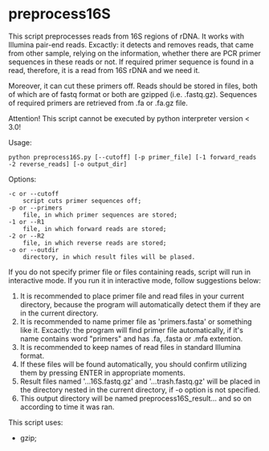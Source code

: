 # preprocess16S


This script preprocesses reads from 16S regions of rDNA. It works with Illumina pair-end reads.
Excactly: it detects and removes reads, that came from other sample, relying on the information,
    whether there are PCR primer sequences in these reads or not. If required primer sequence is
    found in a read, therefore, it is a read from 16S rDNA and we need it.

Moreover, it can cut these primers off.
Reads should be stored in files, both of which are of fastq format or both are gzipped (i.e. .fastq.gz).
Sequences of required primers are retrieved from .fa or .fa.gz file.

Attention! This script cannot be executed by python interpreter version < 3.0!

Usage:

    python preprocess16S.py [--cutoff] [-p primer_file] [-1 forward_reads -2 reverse_reads] [-o output_dir]

Options:

    -c or --cutoff 
        script cuts primer sequences off;
    -p or --primers
        file, in which primer sequences are stored;
    -1 or --R1
        file, in which forward reads are stored;
    -2 or --R2
        file, in which reverse reads are stored;
    -o or --outdir
        directory, in which result files will be plased.

If you do not specify primer file or files containing reads, script will run in interactive mode.
If you run it in interactive mode, follow suggestions below:
1) It is recommended to place primer file and read files in your current directory, because the program will automatically detect them
	if they are in the current directory.
2) It is recommended to name primer file as 'primers.fasta' or something like it.
    Excactly: the program will find primer file automatically, if it's name
    contains word "primers" and has .fa, .fasta or .mfa extention.
3) It is recommended to keep names of read files in standard Illumina format.
3) If these files will be found automatically, you should confirm utilizing them
    by pressing ENTER in appropriate moments.
4) Result files named '...16S.fastq.gz' and '...trash.fastq.gz' will be
    placed in the directory nested in the current directory, if -o option is not specified.
5) This output directory will be named preprocess16S_result... and so on according to time it was ran.

This script uses:
- gzip;
